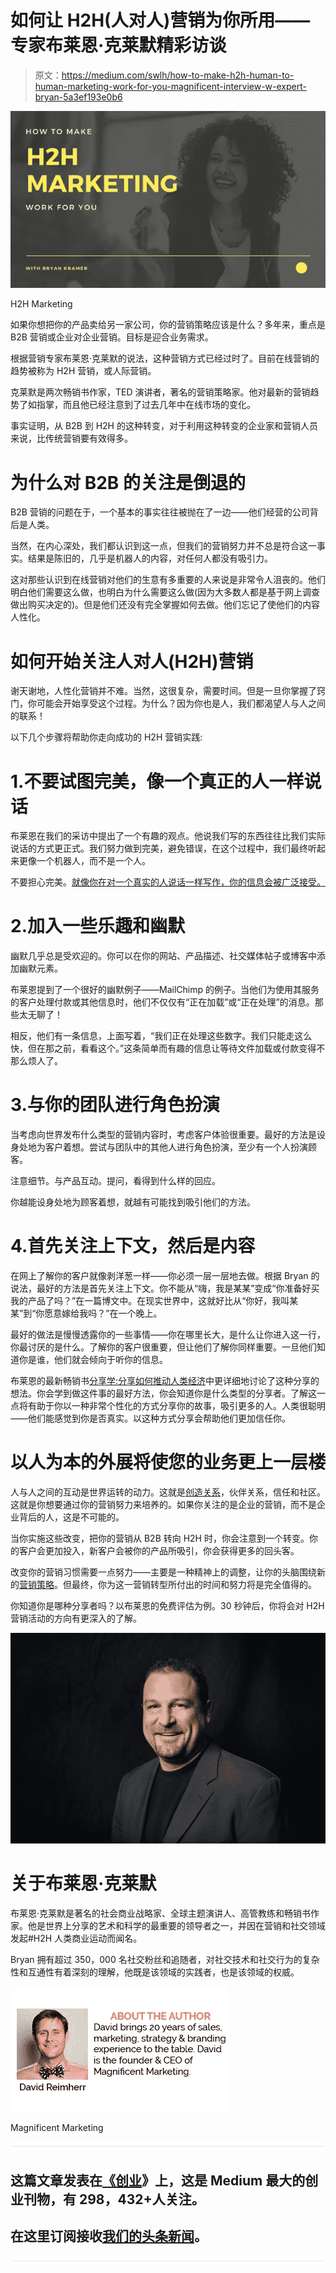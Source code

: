 # 如何让 H2H(人对人)营销为你所用——专家布莱恩·克莱默精彩访谈

> 原文：<https://medium.com/swlh/how-to-make-h2h-human-to-human-marketing-work-for-you-magnificent-interview-w-expert-bryan-5a3ef193e0b6>

![](img/97b7c2da462137a72aaa60c16968a5b4.png)

H2H Marketing

如果你想把你的产品卖给另一家公司，你的营销策略应该是什么？多年来，重点是 B2B 营销或企业对企业营销。目标是迎合业务需求。

根据营销专家布莱恩·克莱默的说法，这种营销方式已经过时了。目前在线营销的趋势被称为 H2H 营销，或人际营销。

克莱默是两次畅销书作家，TED 演讲者，著名的营销策略家。他对最新的营销趋势了如指掌，而且他已经注意到了过去几年中在线市场的变化。

事实证明，从 B2B 到 H2H 的这种转变，对于利用这种转变的企业家和营销人员来说，比传统营销要有效得多。

# 为什么对 B2B 的关注是倒退的

B2B 营销的问题在于，一个基本的事实往往被抛在了一边——他们经营的公司背后是人类。

当然，在内心深处，我们都认识到这一点，但我们的营销努力并不总是符合这一事实。结果是陈旧的，几乎是机器人的内容，对任何人都没有吸引力。

这对那些认识到在线营销对他们的生意有多重要的人来说是非常令人沮丧的。他们明白他们需要这么做，也明白为什么需要这么做(因为大多数人都是基于网上调查做出购买决定的)。但是他们还没有完全掌握如何去做。他们忘记了使他们的内容人性化。

# 如何开始关注人对人(H2H)营销

谢天谢地，人性化营销并不难。当然，这很复杂，需要时间。但是一旦你掌握了窍门，你可能会开始享受这个过程。为什么？因为你也是人，我们都渴望人与人之间的联系！

以下几个步骤将帮助你走向成功的 H2H 营销实践:

# 1.不要试图完美，像一个真正的人一样说话

布莱恩在我们的采访中提出了一个有趣的观点。他说我们写的东西往往比我们实际说话的方式更正式。我们努力做到完美，避免错误，在这个过程中，我们最终听起来更像一个机器人，而不是一个人。

不要担心完美。[就像你在对一个真实的人说话一样写作，你的信息会被广泛接受。](https://blog.kissmetrics.com/relatable-and-actionable-content/)

# 2.加入一些乐趣和幽默

幽默几乎总是受欢迎的。你可以在你的网站、产品描述、社交媒体帖子或博客中添加幽默元素。

布莱恩提到了一个很好的幽默例子——MailChimp 的例子。当他们为使用其服务的客户处理付款或其他信息时，他们不仅仅有“正在加载”或“正在处理”的消息。那些太无聊了！

相反，他们有一条信息，上面写着，“我们正在处理这些数字。我们只能走这么快，但在那之前，看看这个。”这条简单而有趣的信息让等待文件加载或付款变得不那么烦人了。

# 3.与你的团队进行角色扮演

当考虑向世界发布什么类型的营销内容时，考虑客户体验很重要。最好的方法是设身处地为客户着想。尝试与团队中的其他人进行角色扮演，至少有一个人扮演顾客。

注意细节。与产品互动。提问，看得到什么样的回应。

你越能设身处地为顾客着想，就越有可能找到吸引他们的方法。

# 4.首先关注上下文，然后是内容

在网上了解你的客户就像剥洋葱一样——你必须一层一层地去做。根据 Bryan 的说法，最好的方法是首先关注上下文。你不能从“嗨，我是某某”变成“你准备好买我的产品了吗？”在一篇博文中。在现实世界中，这就好比从“你好，我叫某某”到“你愿意嫁给我吗？”在一个晚上。

最好的做法是慢慢透露你的一些事情——你在哪里长大，是什么让你进入这一行，你最讨厌的是什么。了解你的客户很重要，但让他们了解你同样重要。一旦他们知道你是谁，他们就会倾向于听你的信息。

布莱恩的最新畅销书[分享学:分享如何推动人类经济](https://www.amazon.com/Shareology-Sharing-Powering-Human-Economy/dp/1630473847)中更详细地讨论了这种分享的想法。你会学到做这件事的最好方法，你会知道你是什么类型的分享者。了解这一点将有助于你以一种非常个性化的方式分享你的故事，吸引更多的人。人类很聪明——他们能感觉到你是否真实。以这种方式分享会帮助他们更加信任你。

# 以人为本的外展将使您的业务更上一层楼

人与人之间的互动是世界运转的动力。这就是[创造关系](http://www.magnificent.com/magnificent-stuff/building-business-relationships)，伙伴关系，信任和社区。这就是你想要通过你的营销努力来培养的。如果你关注的是企业的营销，而不是企业背后的人，这是不可能的。

当你实施这些改变，把你的营销从 B2B 转向 H2H 时，你会注意到一个转变。你的客户会更加投入，新客户会被你的产品所吸引，你会获得更多的回头客。

改变你的营销习惯需要一点努力——主要是一种精神上的调整，让你的头脑围绕新的[营销策略](http://robertrose.net/)。但最终，你为这一营销转型所付出的时间和努力将是完全值得的。

你知道你是哪种分享者吗？以布莱恩的免费评估为例。30 秒钟后，你将会对 H2H 营销活动的方向有更深入的了解。

![](img/62e3a0fdda5f284587f2192a52c8b6cf.png)

# 关于布莱恩·克莱默

布莱恩·克莱默是著名的社会商业战略家、全球主题演讲人、高管教练和畅销书作家。他是世界上分享的艺术和科学的最重要的领导者之一，并因在营销和社交领域发起#H2H 人类商业运动而闻名。

Bryan 拥有超过 350，000 名社交粉丝和追随者，对社交技术和社交行为的复杂性和互通性有着深刻的理解，他既是该领域的实践者，也是该领域的权威。

![](img/d8ac91654059b07addd582212848981f.png)

Magnificent Marketing

![](img/731acf26f5d44fdc58d99a6388fe935d.png)

## 这篇文章发表在[《创业](https://medium.com/swlh)》上，这是 Medium 最大的创业刊物，有 298，432+人关注。

## 在这里订阅接收[我们的头条新闻](http://growthsupply.com/the-startup-newsletter/)。

![](img/731acf26f5d44fdc58d99a6388fe935d.png)
